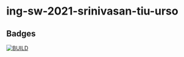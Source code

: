 # ing-sw-2021-srinivasan-tiu-urso

## Badges
[![BUILD](https://circleci.com/gh/ravifrancesco/ing-sw-2021-srinivasan-tiu-urso.svg?style=shield&circle-token=1d8c24bc74db678ea57fadee5ed1c118abe8466f)](https://circleci.com/gh/ravifrancesco/ing-sw-2021-srinivasan-tiu-urso)

